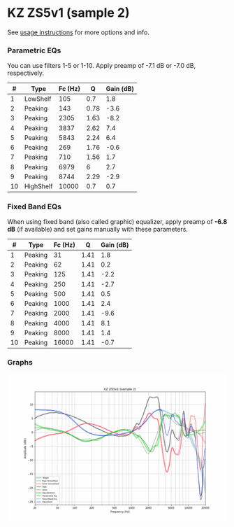 # KZ ZS5v1 (sample 2)
See [usage instructions](https://github.com/jaakkopasanen/AutoEq#usage) for more options and info.

### Parametric EQs
You can use filters 1-5 or 1-10. Apply preamp of -7.1 dB or -7.0 dB, respectively.

|   # | Type      |   Fc (Hz) |    Q |   Gain (dB) |
|-----|-----------|-----------|------|-------------|
|   1 | LowShelf  |       105 | 0.7  |         1.8 |
|   2 | Peaking   |       143 | 0.78 |        -3.6 |
|   3 | Peaking   |      2305 | 1.63 |        -8.2 |
|   4 | Peaking   |      3837 | 2.62 |         7.4 |
|   5 | Peaking   |      5843 | 2.24 |         6.4 |
|   6 | Peaking   |       269 | 1.76 |        -0.6 |
|   7 | Peaking   |       710 | 1.56 |         1.7 |
|   8 | Peaking   |      6979 | 6    |         2.7 |
|   9 | Peaking   |      8744 | 2.29 |        -2.9 |
|  10 | HighShelf |     10000 | 0.7  |         0.7 |

### Fixed Band EQs
When using fixed band (also called graphic) equalizer, apply preamp of **-6.8 dB** (if available) and set gains manually with these parameters.

|   # | Type    |   Fc (Hz) |    Q |   Gain (dB) |
|-----|---------|-----------|------|-------------|
|   1 | Peaking |        31 | 1.41 |         1.8 |
|   2 | Peaking |        62 | 1.41 |         0.2 |
|   3 | Peaking |       125 | 1.41 |        -2.2 |
|   4 | Peaking |       250 | 1.41 |        -2.7 |
|   5 | Peaking |       500 | 1.41 |         0.5 |
|   6 | Peaking |      1000 | 1.41 |         2.4 |
|   7 | Peaking |      2000 | 1.41 |        -9.6 |
|   8 | Peaking |      4000 | 1.41 |         8.1 |
|   9 | Peaking |      8000 | 1.41 |         1.4 |
|  10 | Peaking |     16000 | 1.41 |        -0.7 |

### Graphs
![](./KZ%20ZS5v1%20(sample%202).png)
